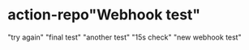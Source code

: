 # action-repo"Webhook test" 
"try again" 
"final test" 
"another test" 
"15s check" 
"new webhook test"   
